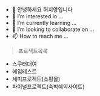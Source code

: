 - 👋 안녕하세요 허지영입니다
- 👀 I’m interested in ...
- 🌱 I’m currently learning ...
- 💞️ I’m looking to collaborate on ...
- 📫 How to reach me ...

>프로젝트목록
- 스쿠터대여
- 에임테스트
- 세미프로젝트(쇼핑몰)
- 파이널프로젝트(숙박예약사이트)
<!---
jiyoung-Heo/jiyoung-Heo is a ✨ special ✨ repository because its `README.md` (this file) appears on your GitHub profile.
You can click the Preview link to take a look at your changes.
--->
